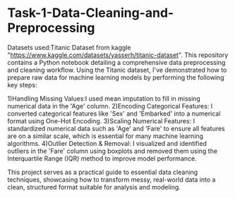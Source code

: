 # Task-1-Data-Cleaning-and-Preprocessing
Datasets used:Titanic Dataset from kaggle "https://www.kaggle.com/datasets/yasserh/titanic-dataset".
This repository contains a Python notebook detailing a comprehensive data preprocessing and cleaning workflow.
Using the Titanic dataset, I've demonstrated how to prepare raw data for machine learning models by performing the following key steps:

1)Handling Missing Values:I used mean imputation to fill in missing numerical data in the 'Age' column.
2)Encoding Categorical Features: I converted categorical features like 'Sex' and 'Embarked' into a numerical format using One-Hot Encoding.
3)Scaling Numerical Features: I standardized numerical data such as 'Age' and 'Fare' to ensure all features are on a similar scale, which is essential for many machine learning algorithms.
4)Outlier Detection & Removal: I visualized and identified outliers in the 'Fare' column using boxplots and removed them using the Interquartile Range (IQR) method to improve model performance.

This project serves as a practical guide to essential data cleaning techniques, showcasing how to transform messy, real-world data into a clean, structured format suitable for analysis and modeling.
